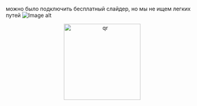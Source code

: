 можно было подключить бесплатный слайдер, но мы не ищем легких путей
![Image alt](https://github.com/PavlenkoIGOR/LifeSpot/raw/master/{path}/image.png)
<p align="center">
 <img width="200px" src="img.png" alt="qr"/>
</p>
